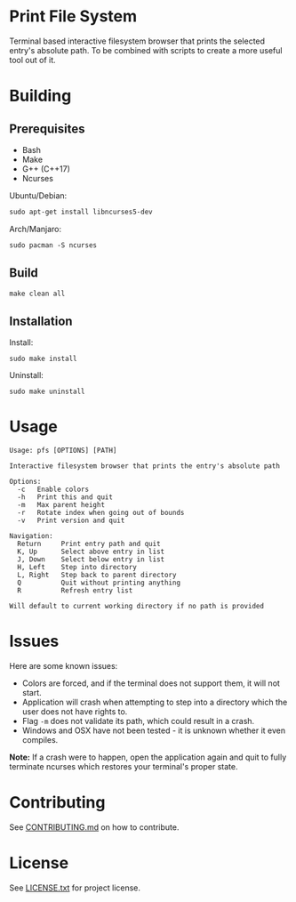 # Print File System

Terminal based interactive filesystem browser that prints the selected entry's absolute path.
To be combined with scripts to create a more useful tool out of it.

# Building

## Prerequisites

* Bash
* Make
* G++ (C++17)
* Ncurses

Ubuntu/Debian:

```txt
sudo apt-get install libncurses5-dev
```

Arch/Manjaro:

```txt
sudo pacman -S ncurses
```

## Build

```txt
make clean all
```

## Installation

Install:

```
sudo make install
```

Uninstall:

```
sudo make uninstall
```

# Usage

```
Usage: pfs [OPTIONS] [PATH]

Interactive filesystem browser that prints the entry's absolute path

Options:
  -c   Enable colors
  -h   Print this and quit
  -m   Max parent height
  -r   Rotate index when going out of bounds
  -v   Print version and quit

Navigation:
  Return     Print entry path and quit
  K, Up      Select above entry in list
  J, Down    Select below entry in list
  H, Left    Step into directory
  L, Right   Step back to parent directory
  Q          Quit without printing anything
  R          Refresh entry list

Will default to current working directory if no path is provided
```

# Issues

Here are some known issues:

* Colors are forced, and if the terminal does not support them, it will not start.
* Application will crash when attempting to step into a directory which the user does not have rights to.
* Flag `-m` does not validate its path, which could result in a crash.
* Windows and OSX have not been tested - it is unknown whether it even compiles.

**Note:** If a crash were to happen, open the application again and quit to fully terminate ncurses which restores your terminal's proper state.

# Contributing

See [CONTRIBUTING.md](CONTRIBUTING.md) on how to contribute.

# License

See [LICENSE.txt](LICENSE.txt) for project license.
